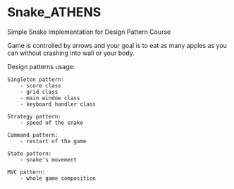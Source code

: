 # Snake_ATHENS
Simple Snake implementation for Design Pattern Course

Game is controlled by arrows and your goal is to eat as many apples as you can without crashing into wall or your body.

Design patterns usage:

	Singleton pattern:
 		- score class
 		- grid class
 		- main window class
		- keyboard handler class
	
  	Strategy pattern:
		- speed of the snake
		
	Command pattern:
		- restart of the game
		
	State pattern:
		- snake's movement
		
	MVC pattern:
		- whole game composition
